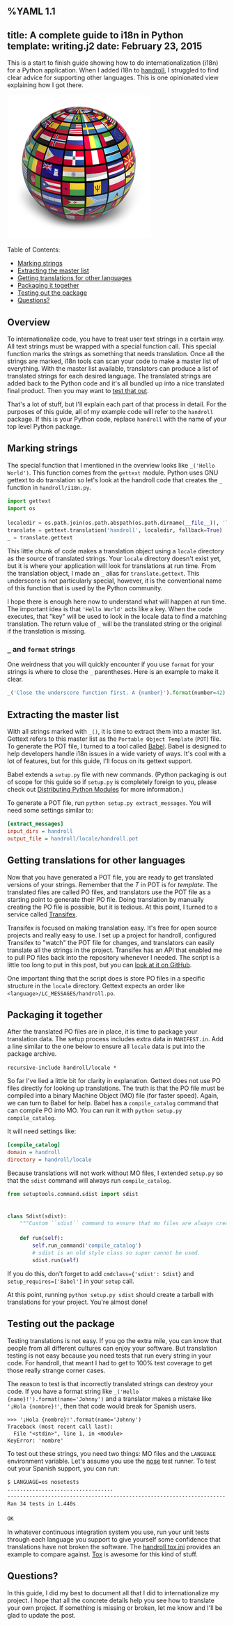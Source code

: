 %YAML 1.1
---
title: A complete guide to i18n in Python
template: writing.j2
date: February 23, 2015
---
This is a start to finish guide showing how to do internationalization (i18n)
for a Python application. When I added i18n to [handroll][hr], I struggled to
find clear advice for supporting other languages. This is one opinionated
view explaining how I got there.

<img class='book' src='translation.png'>

[hr]: http://handroll.github.io/

Table of Contents:

* [Marking strings](#marking)
* [Extracting the master list](#extracting)
* [Getting translations for other languages](#pot2po)
* [Packaging it together](#packaging)
* [Testing out the package](#testing)
* [Questions?](#questions)

## Overview

To internationalize code, you have to treat user text strings in a certain
way. All text strings must be wrapped with a special function call. This
special function marks the strings as something that needs translation.
Once all the strings are marked, i18n tools can scan your code to make
a master list of everything. With the master list available, translators
can produce a list of translated strings for each desired language. The
translated strings are added back to the Python code and it's all
bundled up into a nice translated final product. Then you may want
to [test that out][packaging].

[packaging]: /2013/test-your-packaging.html

That's a lot of stuff, but I'll explain each part of that process in detail.
For the purposes of this guide, all of my example code will refer to the
`handroll` package. If this is your Python code, replace `handroll` with
the name of your top level Python package.

<a id='marking'></a>
## Marking strings

The special function that I mentioned in the overview looks like
`_('Hello World')`. This function comes from the `gettext` module.
Python uses GNU gettext to do translation so let's look at the handroll
code that creates the `_` function in `handroll/i18n.py`.

```python
import gettext
import os

localedir = os.path.join(os.path.abspath(os.path.dirname(__file__)), 'locale')
translate = gettext.translation('handroll', localedir, fallback=True)
_ = translate.gettext
```

This little chunk of code makes a translation object using a `locale`
directory as the source of translated strings. Your `locale` directory
doesn't exist yet, but it is where your application will look for
translations at run time. From the translation object, I made an `_`
alias for `translate.gettext`. This underscore is not particularly
special, however, it is the conventional name of this function that is
used by the Python community.

I hope there is enough here now to understand what will happen at run
time. The important idea is that `'Hello World'` acts like a key.
When the code executes, that "key" will be used to look in the locale
data to find a matching translation. The return value of `_` will
be the translated string or the original if the translation is
missing.

### `_` and `format` strings

One weirdness that you will quickly encounter if you use `format`
for your strings is where to close the `_` parentheses. Here is an
example to make it clear.

```python
_('Close the underscore function first. A {number}').format(number=42)
```

<a id='extracting'></a>
## Extracting the master list

With all strings marked with `_()`, it is time to extract them into
a master list. Gettext refers to this master list as the `Portable
Object Template` (`POT`) file. To generate the POT file, I turned
to a tool called [Babel][babel]. Babel is designed to help
developers handle i18n issues in a wide variety of ways. It's cool
with a lot of features, but for this guide, I'll focus on its
gettext support.

[babel]: http://babel.pocoo.org/

Babel extends a `setup.py` file with new commands. (Python packaging
is out of scope for this guide so if `setup.py` is completely foreign
to you, please check out [Distributing Python Modules][distutils]
for more information.)

[distutils]: https://docs.python.org/2/distutils/introduction.html

To generate a POT file, run `python setup.py extract_messages`. You
will need some settings similar to:

```ini
[extract_messages]
input_dirs = handroll
output_file = handroll/locale/handroll.pot
```

<a id='pot2po'></a>
## Getting translations for other languages

Now that you have generated a POT file, you are ready to get translated
versions of your strings. Remember that the *T* in POT is for *template*.
The translated files are called PO files, and translators use the POT file
as a starting point to generate their PO file. Doing translation by
manually creating the PO file is possible, but it is tedious.
At this point, I turned to a service called [Transifex][transifex].

[transifex]: https://www.transifex.com/

Transifex is focused on making translation easy. It's free for
open source projects and really easy to use. I set up a project
for handroll, configured Transifex to "watch" the POT file for
changes, and translators can easily translate all the strings in
the project. Transifex has an API that enabled me to pull PO files
back into the repository whenever I needed. The script is a little
too long to put in this post, but you can [look at it on GitHub][script].

[script]: https://github.com/handroll/handroll/blob/master/transifex.py

One important thing that the script does is store PO files in a
specific structure in the `locale` directory. Gettext expects an
order like `<language>/LC_MESSAGES/handroll.po`.

<a id='packaging'></a>
## Packaging it together

After the translated PO files are in place, it is time to package
your translation data. The setup process includes extra data in
`MANIFEST.in`. Add a line similar to the one below to ensure all
`locale` data is put into the package archive.

`recursive-include handroll/locale *`

So far I've lied a little bit for clarity in explanation. Gettext
does not use PO files directly for looking up translations. The
truth is that the PO file must be compiled into a binary Machine
Object (MO) file (for faster speed). Again, we can turn to Babel
for help. Babel has a `compile_catalog` command that can compile
PO into MO. You can run it with `python setup.py compile_catalog`.

It will need settings like:

```ini
[compile_catalog]
domain = handroll
directory = handroll/locale
```

Because translations will not work without MO files, I extended
`setup.py` so that the `sdist` command will always run
`compile_catalog`.

```python
from setuptools.command.sdist import sdist


class Sdist(sdist):
    """Custom ``sdist`` command to ensure that mo files are always created."""

    def run(self):
        self.run_command('compile_catalog')
        # sdist is an old style class so super cannot be used.
        sdist.run(self)
```

If you do this, don't forget to add `cmdclass={'sdist': Sdist}` and
`setup_requires=['Babel']` in your `setup` call.

At this point, running `python setup.py sdist` should create a
tarball with translations for your project. You're almost done!

<a id='testing'></a>
## Testing out the package

Testing translations is not easy. If you go the extra mile, you can
know that people from all different cultures can enjoy your software.
But translation testing is not easy because you need tests that run
every string in your code. For handroll, that meant I had to get to
100% test coverage to get those really strange corner cases.

The reason to test is that incorrectly translated strings can destroy
your code. If you have a format string like
`_('Hello {name}!').format(name='Johnny')` and a translator makes a
mistake like `'¡Hola {nombre}!'`, then that code would break for Spanish
users.

```pycon
>>> '¡Hola {nombre}!'.format(name='Johnny')
Traceback (most recent call last):
  File "<stdin>", line 1, in <module>
KeyError: 'nombre'
```

To test out these strings, you need two things: MO files and the
`LANGUAGE` environment variable. Let's assume you use the
[nose][nose] test runner. To test out your Spanish support, you
can run:

[nose]: https://nose.readthedocs.org/en/latest/

```bash
$ LANGUAGE=es nosetests
..................................
----------------------------------------------------------------------
Ran 34 tests in 1.440s

OK
```

In whatever continuous integration system you use, run your unit
tests through each language you support to give yourself some
confidence that translations have not broken the software. The
[handroll tox.ini][toxini] provides an example to compare against.
[Tox][tox] is awesome for this kind of stuff.

[toxini]: https://github.com/handroll/handroll/blob/master/tox.ini
[tox]: https://tox.readthedocs.org/en/latest/

<a id='questions'></a>
## Questions?

In this guide, I did my best to document all that I did to
internationalize my project. I hope that all the concrete details
help you see how to translate your own project. If something is
missing or broken, let me know and I'll be glad to update the post.
